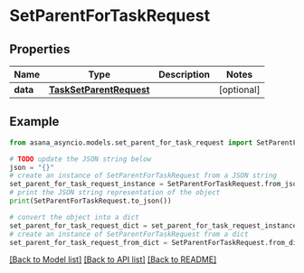 # SetParentForTaskRequest


## Properties

Name | Type | Description | Notes
------------ | ------------- | ------------- | -------------
**data** | [**TaskSetParentRequest**](TaskSetParentRequest.md) |  | [optional] 

## Example

```python
from asana_asyncio.models.set_parent_for_task_request import SetParentForTaskRequest

# TODO update the JSON string below
json = "{}"
# create an instance of SetParentForTaskRequest from a JSON string
set_parent_for_task_request_instance = SetParentForTaskRequest.from_json(json)
# print the JSON string representation of the object
print(SetParentForTaskRequest.to_json())

# convert the object into a dict
set_parent_for_task_request_dict = set_parent_for_task_request_instance.to_dict()
# create an instance of SetParentForTaskRequest from a dict
set_parent_for_task_request_from_dict = SetParentForTaskRequest.from_dict(set_parent_for_task_request_dict)
```
[[Back to Model list]](../README.md#documentation-for-models) [[Back to API list]](../README.md#documentation-for-api-endpoints) [[Back to README]](../README.md)


